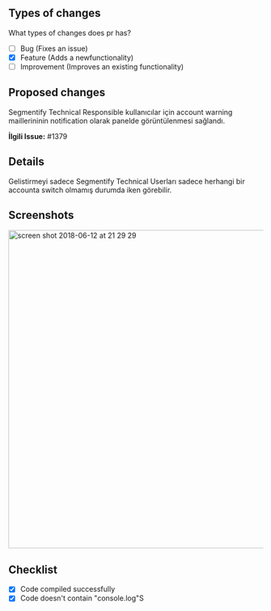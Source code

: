 ## Types of changes

What types of changes does pr has?

- [ ] Bug (Fixes an issue)
- [X] Feature (Adds a newfunctionality)
- [ ] Improvement (Improves an existing functionality)

## Proposed changes
Segmentify Technical Responsible kullanıcılar için account warning maillerininin notification olarak panelde görüntülenmesi sağlandı.

**İlgili Issue:** #1379

## Details
Gelistirmeyi sadece Segmentify Technical Userları sadece herhangi bir accounta switch olmamış durumda iken görebilir.

## Screenshots
<img width="630" alt="screen shot 2018-06-12 at 21 29 29" src="https://user-images.githubusercontent.com/6072685/41309732-38d3ba4e-6e88-11e8-8d9b-30ef8dd77b17.png">


## Checklist
- [X] Code compiled successfully
- [X] Code doesn't contain "console.log"S
